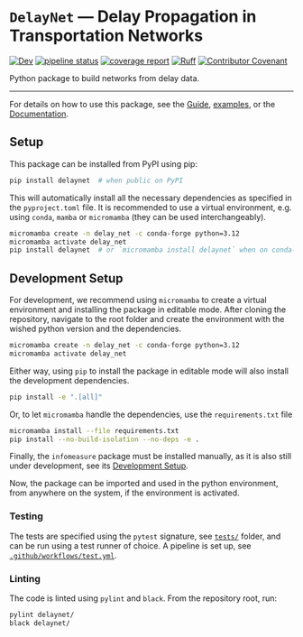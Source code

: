 # `DelayNet` — Delay Propagation in Transportation Networks

[![Dev](https://img.shields.io/badge/docs-dev-blue.svg)](https://carlson.pages.ifisc.uib-csic.es/delaynet/)
[![pipeline status](https://gitlab.ifisc.uib-csic.es/carlson/delaynet/badges/main/pipeline.svg)](https://gitlab.ifisc.uib-csic.es/carlson/delaynet/-/pipelines?page=1&scope=all&ref=main)
[![coverage report](https://gitlab.ifisc.uib-csic.es/carlson/delaynet/badges/main/coverage.svg)](https://gitlab.ifisc.uib-csic.es/carlson/delaynet/-/commits/main)
[![Ruff](https://img.shields.io/endpoint?url=https://raw.githubusercontent.com/astral-sh/ruff/main/assets/badge/v2.json)](https://github.com/astral-sh/ruff)
[![Contributor Covenant](https://img.shields.io/badge/Contributor%20Covenant-1.2-4baaaa.svg)](CODE_OF_CONDUCT.md)

Python package to build networks from delay data.

---

For details on how to use this package, see the
[Guide](https://cbueth.github.io/delaynet/guide/), [examples](examples/), or
the [Documentation](https://cbueth.github.io/delaynet/).

## Setup

This package can be installed from PyPI using pip:

```bash
pip install delaynet  # when public on PyPI
```

This will automatically install all the necessary dependencies as specified in the
`pyproject.toml` file. It is recommended to use a virtual environment, e.g. using
`conda`, `mamba` or `micromamba` (they can be used interchangeably).

```bash
micromamba create -n delay_net -c conda-forge python=3.12
micromamba activate delay_net
pip install delaynet  # or `micromamba install delaynet` when on conda-forge
```

## Development Setup

For development, we recommend using `micromamba` to create a virtual
environment and installing the package in editable mode.
After cloning the repository, navigate to the root folder and
create the environment with the wished python version and the dependencies.

```bash
micromamba create -n delay_net -c conda-forge python=3.12
micromamba activate delay_net
```
Either way, using `pip` to install the package in editable mode will also install the
development dependencies.

```bash
pip install -e ".[all]"
```

Or, to let `micromamba` handle the dependencies, use the `requirements.txt` file

```bash
micromamba install --file requirements.txt
pip install --no-build-isolation --no-deps -e .
```

Finally, the `infomeasure` package must be installed manually, as it is also still under development, see its [Development Setup](https://carlson.pages.ifisc.uib-csic.es/infomeasure/getting_started/#development-setup).

Now, the package can be imported and used in the python environment, from anywhere on
the system, if the environment is activated.

### Testing

The tests are specified using the `pytest` signature, see [`tests/`](tests/) folder, and
can be run using a test runner of choice.
A pipeline is set up, see [`.github/workflows/test.yml`](.github/workflows/lint.yml).

### Linting

The code is linted using `pylint` and `black`. From the repository root, run:

```bash
pylint delaynet/
black delaynet/
```

